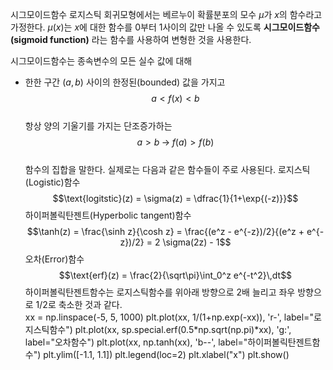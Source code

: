 시그모이드함수 
로지스틱 회귀모형에서는 베르누이 확률분포의 모수 $\mu$가 $x$의 함수라고 가정한다. $\mu(x)$는 $x$에 대한 함수를 0부터 1사이의 값만 나올 수 있도록 **시그모이드함수(sigmoid function)** 라는 함수를 사용하여 변형한 것을 사용한다.  

시그모이드함수는 종속변수의 모든 실수 값에 대해 
* 한한 구간 $(a,b)$ 사이의 한정된(bounded) 값을 가지고 $$a < f(x) < b$$  
항상 양의 기울기를 가지는 단조증가하는 $$a > b \; \rightarrow \; f(a) > f(b)$$  
함수의 집합을 말한다. 실제로는 다음과 같은 함수들이 주로 사용된다. 
로지스틱(Logistic)함수 
$$\text{logitstic}(z) = \sigma(z) = \dfrac{1}{1+\exp{(-z)}}$$ 
하이퍼볼릭탄젠트(Hyperbolic tangent)함수 
$$\tanh(z) = \frac{\sinh z}{\cosh z} = \frac{(e^z - e^{-z})/2}{(e^z + e^{-z})/2} = 2 \sigma(2z) - 1$$ 
오차(Error)함수 
$$\text{erf}(z) = \frac{2}{\sqrt\pi}\int_0^z e^{-t^2}\,dt$$ 
하이퍼볼릭탄젠트함수는 로지스틱함수를 위아래 방향으로 2배 늘리고 좌우 방향으로 1/2로 축소한 것과 같다.  
xx = np.linspace(-5, 5, 1000) plt.plot(xx, 1/(1+np.exp(-xx)), 'r-', label="로지스틱함수") plt.plot(xx, sp.special.erf(0.5*np.sqrt(np.pi)*xx), 'g:', label="오차함수") plt.plot(xx, np.tanh(xx), 'b--', label="하이퍼볼릭탄젠트함수") plt.ylim([-1.1, 1.1]) plt.legend(loc=2) plt.xlabel("x") plt.show()  
